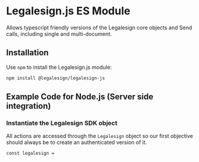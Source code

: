 # Legalesign.js ES Module

Allows typescript friendly versions of the Legalesign core objects and Send calls, including single and multi-document.

## Installation

Use `npm` to install the Legalesign.js module:

```sh
npm install @legalesign/legalesign-js
```

## Example Code for Node.js (Server side integration)

### Instantiate the Legalesign SDK object

All actions are accessed through the `Legalesign` object so our first objective should
always be to create an authenticated version of it. 

`const legalesign = `
